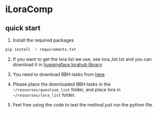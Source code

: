 # iLoraComp
## quick start
1. Install the required packages 
```bash
pip install -r requirements.txt
```

2. If you want to get the lora list we use, see lora_list.txt and you can download it in [huggingface lorahub library](https://huggingface.co/models?search=lorahub).

3. You need to download BBH tasks from [here](https://github.com/suzgunmirac/BIG-Bench-Hard).

4. Please place the downloaded BBH tasks in the `~/resourses/question_list` folder, and place lora in `~/resourses/lora_list` folder.

5. Feel free using the code to test the method just run the python file.


